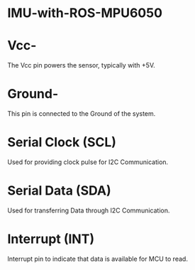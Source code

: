 # IMU-with-ROS-MPU6050

# Vcc-
The Vcc pin powers the sensor, typically with +5V.

# Ground-
This pin is connected to the Ground of the system.

# Serial Clock (SCL)

Used for providing clock pulse for I2C Communication.

# Serial Data (SDA)

Used for transferring Data through I2C Communication.

# Interrupt (INT)

Interrupt pin to indicate that data is available for MCU to read.
